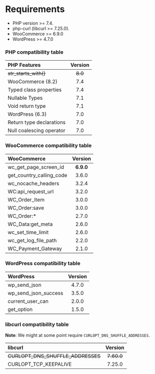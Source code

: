 # Requirements

* PHP version >= 7.4.
* php-curl (libcurl >= 7.25.0).
* WooCommerce >= 6.9.0
* WordPress >= 4.7.0


### PHP compatibility table

| PHP Features                              | Version |
| :---------------------------------------- | :-----: |
| ~~str_starts_with()~~                     | ~~8.0~~ |
| WooCommerce (8.2)                         | 7.4     |
| Typed class properties                    | 7.4     |
| Nullable Types                            | 7.1     |
| Void return type                          | 7.1     |
| WordPress (6.3)                           | 7.0     |
| Return type declarations                  | 7.0     |
| Null coalescing operator                  | 7.0     |


### WooCommerce compatibility table

| WooCommerce                               | Version  |
| :---------------------------------------- | :------: |
| wc_get_page_screen_id                     | **6.9.0**|
| get_country_calling_code                  | 3.6.0    |
| wc_nocache_headers                        | 3.2.4    |
| WC:api_request_url                        | 3.2.0    |
| WC_Order_Item                             | 3.0.0    |
| WC_Order:save                             | 3.0.0    |
| WC_Order:*                                | 2.7.0    |
| WC_Data:get_meta                          | 2.6.0    |
| wc_set_time_limit                         | 2.6.0    |
| wc_get_log_file_path                      | 2.2.0    |
| WC_Payment_Gateway                        | 2.1.0    |


### WordPress compatibility table

| WordPress                                 | Version  |
| :---------------------------------------- | :------: |
| wp_send_json                              | 4.7.0    |
| wp_send_json_success                      | 3.5.0    |
| current_user_can                          | 2.0.0    |
| get_option                                | 1.5.0    |


### libcurl compatibility table

**Note**: We might at some point require `CURLOPT_DNS_SHUFFLE_ADDRESSES`.

| libcurl                                   | Version |
| :---------------------------------------- | :-----: |
| ~~CURLOPT_DNS_SHUFFLE_ADDRESSES~~         | ~~7.60.0~~|
| CURLOPT_TCP_KEEPALIVE                     | 7.25.0  |